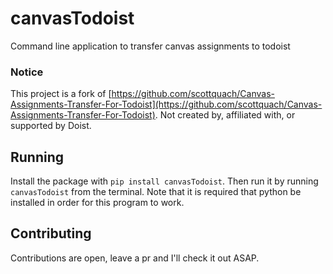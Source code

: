# canvasTodoist
Command line application to transfer canvas assignments to todoist

### Notice
This project is a fork of [https://github.com/scottquach/Canvas-Assignments-Transfer-For-Todoist](https://github.com/scottquach/Canvas-Assignments-Transfer-For-Todoist).
Not created by, affiliated with, or supported by Doist.

## Running 
Install the package with `pip install canvasTodoist`. Then run it by running `canvasTodoist` from the terminal. Note that it is required that python be installed in order for this program to work.

## Contributing
Contributions are open, leave a pr and I'll check it out ASAP.
